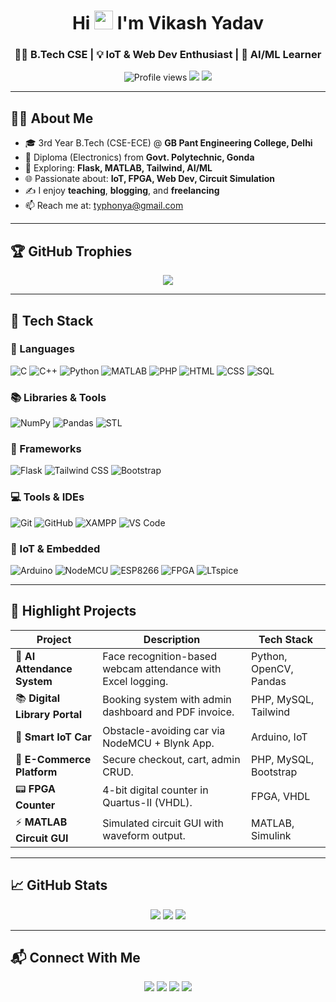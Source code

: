 <!-- Profile Header -->
<h1 align="center">Hi <img src="https://media.giphy.com/media/hvRJCLFzcasrR4ia7z/giphy.gif" width="30px"/> I'm Vikash Yadav</h1>
<h3 align="center">👨‍🎓 B.Tech CSE | 💡 IoT & Web Dev Enthusiast | 🤖 AI/ML Learner</h3>

<p align="center">
  <img src="https://komarev.com/ghpvc/?username=developervikki&label=Profile%20Views&color=0e75b6&style=for-the-badge" alt="Profile views"/>
  <img src="https://img.shields.io/github/followers/developervikki?label=Followers&style=for-the-badge"/>
  <img src="https://img.shields.io/github/stars/developervikki?style=for-the-badge"/>
</p>

---

## 🧑‍💻 About Me
- 🎓 3rd Year B.Tech (CSE-ECE) @ **GB Pant Engineering College, Delhi**
- 📜 Diploma (Electronics) from **Govt. Polytechnic, Gonda**
- 🔬 Exploring: **Flask, MATLAB, Tailwind, AI/ML**
- 🌐 Passionate about: **IoT, FPGA, Web Dev, Circuit Simulation**
- ✍️ I enjoy **teaching**, **blogging**, and **freelancing**
- 📫 Reach me at: [typhonya@gmail.com](mailto:typhonya@gmail.com)

---

## 🏆 GitHub Trophies

<p align="center">
  <img src="https://github-profile-trophy.vercel.app/?username=developervikki&theme=radical&no-frame=true&margin-w=15" />
</p>

---

## 🔧 Tech Stack

### 🧠 Languages  
![C](https://img.shields.io/badge/C-00599C?style=for-the-badge&logo=c&logoColor=white)
![C++](https://img.shields.io/badge/C++-00599C?style=for-the-badge&logo=cplusplus&logoColor=white)
![Python](https://img.shields.io/badge/Python-3776AB?style=for-the-badge&logo=python&logoColor=white)
![MATLAB](https://img.shields.io/badge/MATLAB-orange?style=for-the-badge&logo=mathworks&logoColor=white)
![PHP](https://img.shields.io/badge/PHP-777BB4?style=for-the-badge&logo=php&logoColor=white)
![HTML](https://img.shields.io/badge/HTML-E34F26?style=for-the-badge&logo=html5&logoColor=white)
![CSS](https://img.shields.io/badge/CSS-1572B6?style=for-the-badge&logo=css3&logoColor=white)
![SQL](https://img.shields.io/badge/SQL-4479A1?style=for-the-badge&logo=mysql&logoColor=white)

### 📚 Libraries & Tools  
![NumPy](https://img.shields.io/badge/Numpy-013243?style=for-the-badge&logo=numpy)
![Pandas](https://img.shields.io/badge/Pandas-150458?style=for-the-badge&logo=pandas)
![STL](https://img.shields.io/badge/C++-STL-blue?style=for-the-badge&logo=cplusplus)

### 🚀 Frameworks  
![Flask](https://img.shields.io/badge/Flask-000000?style=for-the-badge&logo=flask)
![Tailwind CSS](https://img.shields.io/badge/Tailwind-06B6D4?style=for-the-badge&logo=tailwind-css)
![Bootstrap](https://img.shields.io/badge/Bootstrap-563D7C?style=for-the-badge&logo=bootstrap)

### 💻 Tools & IDEs  
![Git](https://img.shields.io/badge/Git-F05032?style=for-the-badge&logo=git)
![GitHub](https://img.shields.io/badge/GitHub-181717?style=for-the-badge&logo=github)
![XAMPP](https://img.shields.io/badge/XAMPP-FB7A24?style=for-the-badge&logo=xampp)
![VS Code](https://img.shields.io/badge/VS%20Code-007ACC?style=for-the-badge&logo=visual-studio-code)

### 🔌 IoT & Embedded  
![Arduino](https://img.shields.io/badge/Arduino-00979D?style=for-the-badge&logo=arduino)
![NodeMCU](https://img.shields.io/badge/NodeMCU-83C5BE?style=for-the-badge)
![ESP8266](https://img.shields.io/badge/ESP8266-000000?style=for-the-badge&logo=esphome)
![FPGA](https://img.shields.io/badge/FPGA-00AEEF?style=for-the-badge&logo=intel)
![LTspice](https://img.shields.io/badge/LTspice-CC0000?style=for-the-badge&logo=analog-devices)

---

## 🚀 Highlight Projects

| Project | Description | Tech Stack |
|--------|-------------|------------|
| 🧠 **AI Attendance System** | Face recognition-based webcam attendance with Excel logging. | Python, OpenCV, Pandas |
| 📚 **Digital Library Portal** | Booking system with admin dashboard and PDF invoice. | PHP, MySQL, Tailwind |
| 🚗 **Smart IoT Car** | Obstacle-avoiding car via NodeMCU + Blynk App. | Arduino, IoT |
| 🛒 **E-Commerce Platform** | Secure checkout, cart, admin CRUD. | PHP, MySQL, Bootstrap |
| 📟 **FPGA Counter** | 4-bit digital counter in Quartus-II (VHDL). | FPGA, VHDL |
| ⚡ **MATLAB Circuit GUI** | Simulated circuit GUI with waveform output. | MATLAB, Simulink |

---

## 📈 GitHub Stats

<p align="center">
  <img src="https://github-readme-activity-graph.vercel.app/graph?username=developervikki&theme=react-dark"/>
  <img src="https://streak-stats.demolab.com?user=developervikki&theme=radical"/>
  <img src="https://github-readme-stats.vercel.app/api/top-langs/?username=developervikki&layout=compact&theme=radical"/>
</p>

---

## 📬 Connect With Me

<p align="center">
  <a href="mailto:typhonya@gmail.com"><img src="https://img.shields.io/badge/Gmail-D14836?style=for-the-badge&logo=gmail&logoColor=white"/></a>
  <a href="https://www.linkedin.com/in/vikashyadavbasti"><img src="https://img.shields.io/badge/LinkedIn-0077B5?style=for-the-badge&logo=linkedin&logoColor=white"/></a>
  <a href="https://twitter.com/developervikki"><img src="https://img.shields.io/twitter/follow/developervikki?style=for-the-badge&logo=twitter"/></a>
  <a href="https://flutterfever.com"><img src="https://img.shields.io/badge/Portfolio-18A303?style=for-the-badge&logo=ionic&logoColor=white"/></a>
</p>
